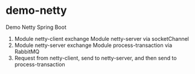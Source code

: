 # demo-netty
Demo Netty Spring Boot

1. Module netty-client exchange Module netty-server via socketChannel
2. Module netty-server exchange Module process-transaction via RabbitMQ
3. Request from netty-client, send to netty-server, and then send to process-transaction
